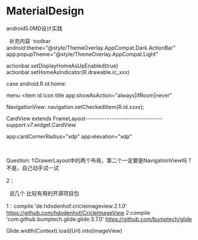 # MaterialDesign
android5.0MD设计实践

 
补充内容 
toolbar 
 
android:theme="@style/ThemeOverlay.AppCompat.Dark.ActionBar"
app:popupTheme="@style/ThemeOverlay.AppCompat.Light"

actionbar.setDisplayHomeAsUpEnabled(true)
actionbar.setHomeAsIndicator(R.drawable.ic_xxx)

case android.R.id.home:


menu
<item 
id
icon
title
app:showAsAction="always|ifRoom|never"


NavigationView:
navigation.setCheckedIitem(R.id.xxxx);

CardView extends FrameLayout--------------------------------support.v7.widget.CardView

app:cardCornerRadius="xdp"
app:elevation="xdp"




 








Question:
1:DrawerLayout中的两个布局，第二个一定要是NavigationView吗？不是，自己动手试一试

2：
 

 
说几个 比较有用的开源项目包


1：compile 'de.hdodenhof:cricleimageview:2.1.0'    https://github.com/hdodenhof/CricleImageView
2:compile 'com.github.bumptech.glide:glide:3.7.0'     https://github.com/bumptech/glide

Glide.width(Context).load(Url).into(imageView)

 

